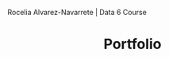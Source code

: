 Rocelia Alvarez-Navarrete | Data 6 Course
 <p align = 'center'>
    <h1 align = 'center'> Portfolio</h1>
    

